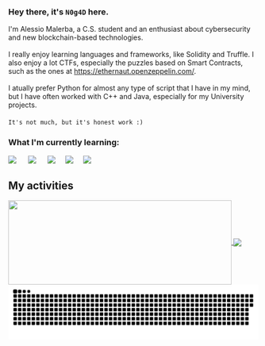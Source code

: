 ### Hey there, it's `N0g4D` here.


I'm Alessio Malerba, a C.S. student and an enthusiast about cybersecurity and new blockchain-based technologies. <br><br>
I really enjoy learning languages and frameworks, like Solidity and Truffle. I also enjoy a lot CTFs, especially the puzzles based on Smart Contracts, such as the ones at https://ethernaut.openzeppelin.com/. <br><br>
I atually prefer Python for almost any type of script that I have in my mind, but I have often worked with C++ and Java, especially for my University projects. <br><br>
`It's not much, but it's honest work :)`

### What I'm currently learning:

<img src="https://cdn.icon-icons.com/icons2/2107/PNG/512/file_type_solidity_icon_130156.png" width="35px">&nbsp;&nbsp;&nbsp;&nbsp;&nbsp;
<img src="https://cdn-icons-png.flaticon.com/512/528/528261.png" width="35px">&nbsp;&nbsp;&nbsp;&nbsp;&nbsp;
<img src="https://cdn.jsdelivr.net/gh/devicons/devicon@latest/icons/react/react-original.svg" width="35px">&nbsp;&nbsp;&nbsp;&nbsp;
<img src="https://cdn.jsdelivr.net/gh/devicons/devicon@latest/icons/c/c-original.svg" width="35px">&nbsp;&nbsp;&nbsp;&nbsp;
<img src="https://cdn.jsdelivr.net/gh/devicons/devicon@latest/icons/python/python-original.svg" width="35px">&nbsp;&nbsp;&nbsp;&nbsp;



## My activities

<a href="https://github.com/N0g4D/github-readme-stats">
  <img width=450 height=170 align="center" src="https://github-readme-stats.vercel.app/api?username=N0g4D&theme=midnight-purple&show_icons=true&bg_color=0D1117&hide_border=true" />
</a>
<a href="https://github.com/N0g4D/github-readme-stats">
  <img align="center" src="https://github-readme-stats.vercel.app/api/top-langs/?username=N0g4D&theme=midnight-purple&layout=compact&bg_color=0D1117&hide_border=true" />
</a>

<div>
  <img src="https://github.com/Pepyn0/Pepyn0/raw/output/github-contribution-grid-snake.svg" alt="snake"></center>
</div>

<!-- ![Snake animation](https://github.com/Pepyn0/Pepyn0/blob/output/github-contribution-grid-snake.svg) -->

